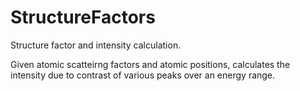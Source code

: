 # StructureFactors
Structure factor and intensity calculation.

Given atomic scatteirng factors and atomic positions, calculates the intensity due to contrast of various peaks over an energy range.
